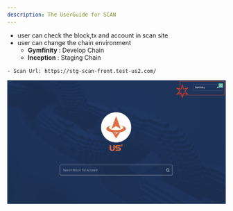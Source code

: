 ```yaml
---
description: The UserGuide for SCAN
---
```


- user can check the block,tx and account in scan site
- user can change the chain environment
    - **Gymfinity** : Develop Chain
    - **Inception** : Staging Chain

```
- Scan Url: https://stg-scan-front.test-us2.com/
```

![Scan](../resources/image/scan.png)
